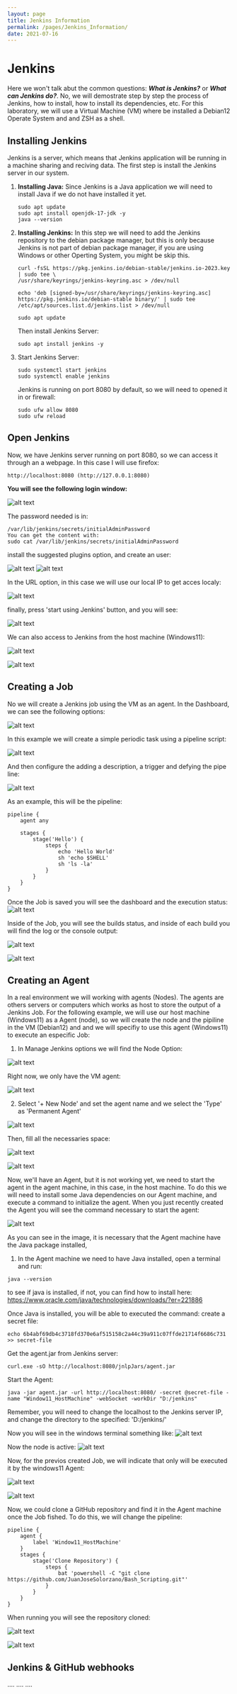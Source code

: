 ```yaml
---
layout: page
title: Jenkins Information
permalink: /pages/Jenkins_Information/
date: 2021-07-16
---
```


# Jenkins
Here we won't talk abut the common questions: **_What is Jenkins?_** or **_What can Jenkins do?_**. No, we will demostrate step by step the process of Jenkins, how to install, how to install its dependencies, etc. For this laboratory, we will use a Virtual Machine (VM) where be installed a Debian12 Operate System and and ZSH as a shell. 

## Installing Jenkins
Jenkins is a server, which means that Jenkins application will be running in a machine sharing and reciving data. The first step is install the Jenkins server in our system.

1. **Installing Java:** Since Jenkins is a Java application we will need to install Java if we do not have installed it yet.

    ```
    sudo apt update
    sudo apt install openjdk-17-jdk -y
    java --version 
    ```
2. **Installing Jenkins:** In this step we will need to add the Jenkins repository to the debian package manager, but this is only because Jenkins is not part of debian package manager, if you are using Windows or other Operting System, you might be skip this.
    ```
    curl -fsSL https://pkg.jenkins.io/debian-stable/jenkins.io-2023.key | sudo tee \
    /usr/share/keyrings/jenkins-keyring.asc > /dev/null

    echo 'deb [signed-by=/usr/share/keyrings/jenkins-keyring.asc] https://pkg.jenkins.io/debian-stable binary/' | sudo tee /etc/apt/sources.list.d/jenkins.list > /dev/null

    sudo apt update
    ```
    Then install Jenkins Server:
    ```
    sudo apt install jenkins -y
    ```
3. Start Jenkins Server:
    ```
    sudo systemctl start jenkins
    sudo systemctl enable jenkins
    ```
    Jenkins is running on port 8080 by default, so we will need to opened it in or firewall:
    ```
    sudo ufw allow 8080
    sudo ufw reload
    ```

## Open Jenkins
Now, we have Jenkins server running on port 8080, so we can access it through an a webpage. In this case I will use firefox:
```
http://localhost:8080 (http://127.0.0.1:8080)
```
**You will see the following login window:**

![alt text](images/jenkins/login_window.png "Getting Started On Jenkins")

The password needed is in: 
```
/var/lib/jenkins/secrets/initialAdminPassword
You can get the content with:
sudo cat /var/lib/jenkins/secrets/initialAdminPassword
```


install the suggested plugins option, and create an user:

![alt text](images/jenkins/suggested_plugins.png "Title")
![alt text](images/jenkins/user_creation.png "Title")

In the URL option, in this case we will use our local IP to get acces localy:

![alt text](images/jenkins/URL_cnf.png "Title")

finally, press 'start using Jenkins' button, and you will see:

![alt text](images/jenkins/Jenkins_Main.png "Title")

We can also access to Jenkins from the host machine (Windows11):

![alt text](images/jenkins/Jenkins_from_host.png "Title")

![alt text](images/jenkins/Jenkins_from_host_2.png "Title")

## Creating a Job
No we will create a Jenkins job using the VM as an agent.
In the Dashboard, we can see the following options:

![alt text](images/jenkins/Job_creation_1.png "Title")

In this example we will create a simple periodic task using a pipeline script:

![alt text](images/jenkins/New_item_creation.png "Title")

And then configure the adding a description, a trigger and defying the pipe line:

![alt text](images/jenkins/trigger_example_1.png "Title")

As an example, this will be the pipeline:
```
pipeline {
    agent any

    stages {
        stage('Hello') {
            steps {
                echo 'Hello World'
                sh 'echo $SHELL'
                sh 'ls -la'
            }
        }
    }
}
```
Once the Job is saved you will see the dashboard and the execution status:
![alt text](images/jenkins/Executed_Job.png)

Inside of the Job, you will see the builds status, and inside of each build you will find the log or the console output:

![alt text](images/jenkins/Job_builds_status.png)

![alt text](images/jenkins/build_status.png)

## Creating an Agent
In a real environment we will working with agents (Nodes). The agents are others servers or computers which works as host to store the output of a Jenkins Job. 
For the following example, we will use our host machine (Windows11) as a Agent (node), so we will create the node and the pipiline in the VM (Debian12) and and we will specifiy to use this agent (Windows11) to execute an especific Job:

1. In Manage Jenkins options we will find the Node Option:

![alt text](images/jenkins/Node_creation_1.png)

Right now, we only have the VM agent:

![alt text](images/jenkins/Node_creation_2.png)

2. Select '+ New Node' and set the agent name and we select the 'Type' as 'Permanent Agent'

![alt text](images/jenkins/Node_creation_3.png)

Then, fill all the necessaries space:

![alt text](images/jenkins/Node_creation_4.png)


![alt text](images/jenkins/Node_creation_5.png)

Now, we'll have an Agent, but it is not working yet, we need to start the agent in the agent machine, in this case, in the host machine. To do this we will need to install some Java dependencies on our Agent machine, and execute a command to initialize the agent. When you just recently created the Agent you will see the command necessary to start the agent:

![alt text](images/jenkins/Node_creation_6.png)

As you can see in the image, it is necessary that the Agent machine have the Java package installed, 
1. In the Agent machine we need to have Java installed, open a terminal and run:
```
java --version
```
to see if java is installed, if not, you can find how to install here: https://www.oracle.com/java/technologies/downloads/?er=221886

Once Java is installed, you will be able to executed the command:
create a secret file:
```
echo 6b4abf69db4c3718fd370e6af515158c2a44c39a911c07ffde21714f6686c731 >> secret-file
```
Get the agent.jar from Jenkins server:
```
curl.exe -sO http://localhost:8080/jnlpJars/agent.jar
```
Start the Agent:
```
java -jar agent.jar -url http://localhost:8080/ -secret @secret-file -name "Window11_HostMachine" -webSocket -workDir "D:/jenkins"
```
Remember, you will need to change the localhost to the Jenkins server IP, and change the directory to the specified: 'D:/jenkins/'

Now you will see in the windows terminal something like:
![alt text](images/jenkins/Node_creatation_7.png)

Now the node is active:
![alt text](images/jenkins/Node_creation_8.png)

Now, for the previos created Job, we will indicate that only will be executed it by the windows11 Agent:

![alt text](images/jenkins/Node_execution_1.png)

![alt text](images/jenkins/Node_execution_2.png)

Now, we could clone a GitHub repository and find it in the Agent machine once the Job fished. To do this, we will change the pipeline:

```
pipeline {
    agent {
        label 'Window11_HostMachine'
    }
    stages {
        stage('Clone Repository') {
            steps {
                bat 'powershell -C "git clone https://github.com/JuanJoseSolorzano/Bash_Scripting.git"'
            }
        }
    }
}
```
When running you will see the repository cloned:

![alt text](images/jenkins/Node_execution_3.png)

![alt text](images/jenkins/Node_execution_4.png)

## Jenkins & GitHub webhooks
....
....
....